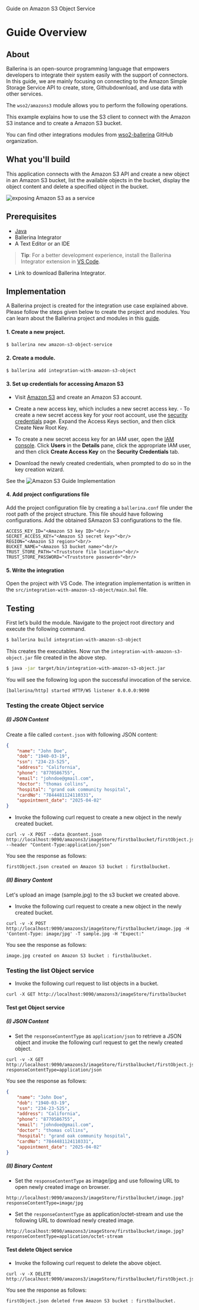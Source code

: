 Guide on Amazon S3 Object Service 

# Guide Overview 

## About

Ballerina is an open-source programming language that empowers developers to integrate their system easily with the 
support of connectors. In this guide, we are mainly focusing on connecting to the Amazon Simple Storage Service API to create, store, Githubdownload, and use data with other services.  

The `wso2/amazons3` module allows you to perform the following operations.

This example explains how to use the S3 client to connect with the Amazon S3 instance and to create a Amazon S3 bucket.

You can find other integrations modules from [wso2-ballerina](https://github.com/wso2-ballerina) GitHub organization.

## What you'll build

This application connects with the Amazon S3 API and create a new object in an Amazon S3 bucket, list the available objects in the bucket, display the object content and delete a specified object in the bucket.

![exposing Amazon S3 as a service](../../../../../assets/img/amazon-s3-object-service.jpg)

## Prerequisites

- [Java](https://www.oracle.com/technetwork/java/index.html)
- Ballerina Integrator
- A Text Editor or an IDE
> **Tip**: For a better development experience, install the Ballerina Integrator extension in [VS Code](https://code.visualstudio.com).
- Link to download Ballerina Integrator.

## Implementation

A Ballerina project is created for the integration use case explained above. Please follow the steps given 
below to create the project and modules. You can learn about the Ballerina project and modules in this 
[guide](../../../../../develop/managing-ballerina-code/).

#### 1. Create a new project.

```bash
$ ballerina new amazon-s3-object-service
```

#### 2. Create a module.

```bash
$ ballerina add integration-with-amazon-s3-object
```

#### 3. Set up credentials for accessing Amazon S3

- Visit [Amazon S3](https://aws.amazon.com/s3/) and create an Amazon S3 account.

- Create a new access key, which includes a new secret access key.
        - To create a new secret access key for your root account, use the [security credentials](https://console.aws.amazon.com/iam/home?#security_credential) page. Expand the Access Keys section, and then click Create New Root Key.

-  To create a new secret access key for an IAM user, open the [IAM console](https://console.aws.amazon.com/iam/home?region=us-east-1#home). Click **Users** in the **Details** pane, click the appropriate IAM user, and then click **Create Access Key** on the **Security Credentials** tab.
   
- Download the newly created credentials, when prompted to do so in the key creation wizard.

See the ![Amazon S3 Guide Implementation](resources/s3_connector_guide_implementation.svg "Amazon S3 Guide Implementation")


#### 4. Add project configurations file

Add the project configuration file by creating a `ballerina.conf` file under the root path of the project structure. 
This file should have following configurations. Add the obtained SAmazon S3 configurations to the file.

```
ACCESS_KEY_ID="<Amazon S3 key ID>"<br/>
SECRET_ACCESS_KEY="<Amazon S3 secret key>"<br/>
REGION="<Amazon S3 region>"<br/>
BUCKET_NAME="<Amazon S3 bucket name>"<br/>
TRUST_STORE_PATH="<Truststore file location>"<br/>
TRUST_STORE_PASSWORD="<Truststore password>"<br/>
```

#### 5. Write the integration
Open the project with VS Code. The integration implementation is written in the `src/integration-with-amazon-s3-object/main.bal` file.

<!-- INCLUDE_CODE: src/integration-with-amazon-s3-object/main.bal -->

## Testing 

First let’s build the module. Navigate to the project root directory and execute the following command.

```bash
$ ballerina build integration-with-amazon-s3-object
```

This creates the executables. Now run the `integration-with-amazon-s3-object.jar` file created in the above step.

```bash
$ java -jar target/bin/integration-with-amazon-s3-object.jar
```
You will see the following log upon the successful invocation of the service.

```log
[ballerina/http] started HTTP/WS listener 0.0.0.0:9090
```

### Testing the create Object service 

##### (I) JSON Content
Create a file called `content.json` with following JSON content:
```json
{
    "name": "John Doe",
    "dob": "1940-03-19",
    "ssn": "234-23-525",
    "address": "California",
    "phone": "8770586755",
    "email": "johndoe@gmail.com",
    "doctor": "thomas collins",
    "hospital": "grand oak community hospital",
    "cardNo": "7844481124110331",
    "appointment_date": "2025-04-02"
}
```
- Invoke the following curl request to create a new object in the newly created bucket.
```
curl -v -X POST --data @content.json http://localhost:9090/amazons3/imageStore/firstbalbucket/firstObject.json --header "Content-Type:application/json"
```
You see the response as follows:
```
firstObject.json created on Amazon S3 bucket : firstbalbucket.
```

##### (II) Binary Content
Let's upload an image (sample.jpg) to the s3 bucket we created above. 
- Invoke the following curl request to create a new object in the newly created bucket.
```
curl -v -X POST http://localhost:9090/amazons3/imageStore/firstbalbucket/image.jpg -H 'Content-Type: image/jpg' -T sample.jpg -H "Expect:"
```
You see the response as follows:
```
image.jpg created on Amazon S3 bucket : firstbalbucket.
```

### Testing the list Object service 

- Invoke the following curl request to list objects in a bucket.

```
curl -X GET http://localhost:9090/amazons3/imageStore/firstbalbucket
```

#### Test get Object service
##### (I) JSON Content
- Set the `responseContentType` as `application/json` to retrieve a JSON object and invoke the following curl request to get the newly created object.
```
curl -v -X GET http://localhost:9090/amazons3/imageStore/firstbalbucket/firstObject.json?responseContentType=application/json
```
You see the response as follows:
```json
{
    "name": "John Doe",
    "dob": "1940-03-19",
    "ssn": "234-23-525",
    "address": "California",
    "phone": "8770586755",
    "email": "johndoe@gmail.com",
    "doctor": "thomas collins",
    "hospital": "grand oak community hospital",
    "cardNo": "7844481124110331",
    "appointment_date": "2025-04-02"
}
```

##### (II) Binary Content
- Set the `responseContentType` as image/jpg and use following URL to open newly created image on browser.
```
http://localhost:9090/amazons3/imageStore/firstbalbucket/image.jpg?responseContentType=image/jpg
```

- Set the `responseContentType` as application/octet-stream and use the following URL to download newly created image.
```
http://localhost:9090/amazons3/imageStore/firstbalbucket/image.jpg?responseContentType=application/octet-stream
```

#### Test delete Object service

- Invoke the following curl request to delete the above object.
```
curl -v -X DELETE http://localhost:9090/amazons3/imageStore/firstbalbucket/firstObject.json
```
You see the response as follows:
```
firstObject.json deleted from Amazon S3 bucket : firstbalbucket.
```
